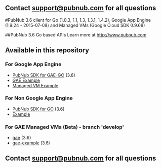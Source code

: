 ## Contact support@pubnub.com for all questions

#PubNub 3.6 client for Go (1.0.3, 1.1, 1.3, 1.3.1, 1.4.2), Google App Engine (1.9.24 - 2015-07-08) and Managed VMs (Google Cloud SDK 0.9.68)

##PubNub 3.6 Go based APIs
Learn more at http://www.pubnub.com

## Available in this repository

### For Google App Engine

* [PubNub SDK for GAE-GO](gae) (3.6)
 * [GAE Example](gae-example)
 * [Managed VM Example](gae-managed-vm-example)

### For Non Google App Engine

* [PubNub SDK for GO](messaging) (3.6)
 * [Example](messaging/example)

### For GAE Managed VMs (Beta) - branch 'develop'

* [gae](https://github.com/pubnub/go/tree/develop/gae-managed-vm/gae) (3.6)
* [gae-example](https://github.com/pubnub/go/tree/develop/gae-managed-vm/gae-example) (3.6)

## Contact support@pubnub.com for all questions
